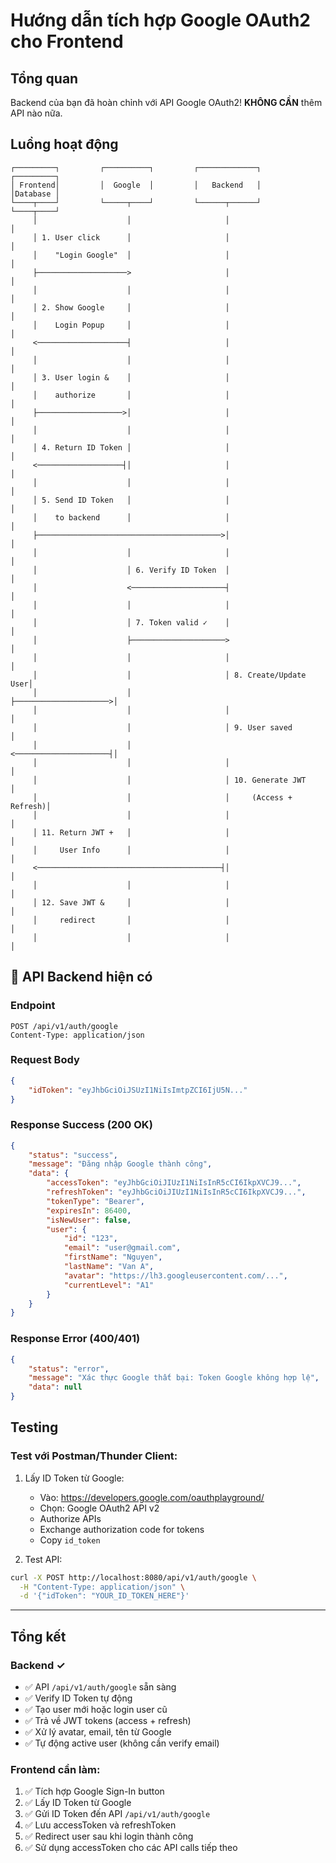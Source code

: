 # Hướng dẫn tích hợp Google OAuth2 cho Frontend

## Tổng quan

Backend của bạn đã hoàn chỉnh với API Google OAuth2! **KHÔNG CẦN** thêm API nào nữa.

## Luồng hoạt động

```
┌─────────┐         ┌──────────┐         ┌─────────────┐         ┌─────────┐
│ Frontend│         │  Google  │         │   Backend   │         │Database │
└────┬────┘         └─────┬────┘         └──────┬──────┘         └────┬────┘
     │                    │                     │                      │
     │ 1. User click      │                     │                      │
     │    "Login Google"  │                     │                      │
     ├────────────────────>                     │                      │
     │                    │                     │                      │
     │ 2. Show Google     │                     │                      │
     │    Login Popup     │                     │                      │
     <────────────────────┤                     │                      │
     │                    │                     │                      │
     │ 3. User login &    │                     │                      │
     │    authorize       │                     │                      │
     ├───────────────────>│                     │                      │
     │                    │                     │                      │
     │ 4. Return ID Token │                     │                      │
     <───────────────────┤│                     │                      │
     │                    │                     │                      │
     │ 5. Send ID Token   │                     │                      │
     │    to backend      │                     │                      │
     ├─────────────────────────────────────────>│                      │
     │                    │                     │                      │
     │                    │ 6. Verify ID Token  │                      │
     │                    <─────────────────────┤                      │
     │                    │                     │                      │
     │                    │ 7. Token valid ✓    │                      │
     │                    ├─────────────────────>                      │
     │                    │                     │                      │
     │                    │                     │ 8. Create/Update User│
     │                    │                     ├─────────────────────>│
     │                    │                     │                      │
     │                    │                     │ 9. User saved        │
     │                    │                     <─────────────────────┤│
     │                    │                     │                      │
     │                    │                     │ 10. Generate JWT     │
     │                    │                     │     (Access + Refresh)│
     │                    │                     │                      │
     │ 11. Return JWT +   │                     │                      │
     │     User Info      │                     │                      │
     <─────────────────────────────────────────┤│                      │
     │                    │                     │                      │
     │ 12. Save JWT &     │                     │                      │
     │     redirect       │                     │                      │
     │                    │                     │                      │
```

## 🔧 API Backend hiện có

### Endpoint

```
POST /api/v1/auth/google
Content-Type: application/json
```

### Request Body

```json
{
    "idToken": "eyJhbGciOiJSUzI1NiIsImtpZCI6IjU5N..."
}
```

### Response Success (200 OK)

```json
{
    "status": "success",
    "message": "Đăng nhập Google thành công",
    "data": {
        "accessToken": "eyJhbGciOiJIUzI1NiIsInR5cCI6IkpXVCJ9...",
        "refreshToken": "eyJhbGciOiJIUzI1NiIsInR5cCI6IkpXVCJ9...",
        "tokenType": "Bearer",
        "expiresIn": 86400,
        "isNewUser": false,
        "user": {
            "id": "123",
            "email": "user@gmail.com",
            "firstName": "Nguyen",
            "lastName": "Van A",
            "avatar": "https://lh3.googleusercontent.com/...",
            "currentLevel": "A1"
        }
    }
}
```

### Response Error (400/401)

```json
{
    "status": "error",
    "message": "Xác thực Google thất bại: Token Google không hợp lệ",
    "data": null
}
```

## Testing

### Test với Postman/Thunder Client:

1. Lấy ID Token từ Google:

    - Vào: https://developers.google.com/oauthplayground/
    - Chọn: Google OAuth2 API v2
    - Authorize APIs
    - Exchange authorization code for tokens
    - Copy `id_token`

2. Test API:

```bash
curl -X POST http://localhost:8080/api/v1/auth/google \
  -H "Content-Type: application/json" \
  -d '{"idToken": "YOUR_ID_TOKEN_HERE"}'
```

---

## Tổng kết

### Backend ✓

-   ✅ API `/api/v1/auth/google` sẵn sàng
-   ✅ Verify ID Token tự động
-   ✅ Tạo user mới hoặc login user cũ
-   ✅ Trả về JWT tokens (access + refresh)
-   ✅ Xử lý avatar, email, tên từ Google
-   ✅ Tự động active user (không cần verify email)

### Frontend cần làm:

1. ✅ Tích hợp Google Sign-In button
2. ✅ Lấy ID Token từ Google
3. ✅ Gửi ID Token đến API `/api/v1/auth/google`
4. ✅ Lưu accessToken và refreshToken
5. ✅ Redirect user sau khi login thành công
6. ✅ Sử dụng accessToken cho các API calls tiếp theo
